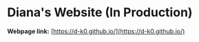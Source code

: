 # Diana's Website (In Production)
__Webpage link:__ [https://d-k0.github.io/](https://d-k0.github.io/)
